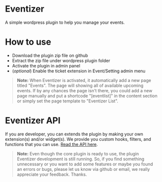 Eventizer
========
A simple wordpress plugin to help you manage your events.
 

How to use
==========
* Download the plugin zip file on github
* Extract the zip file under wordpress plugin folder
* Activate the plugin in admin panel
* (_optional_) Enable the ticket extension in Event/Setting admin menu

> **Note:** When Eventizer is activated, it automatically add a new page titled "Events". The page will showing all of available upcoming events. If by any chances the page isn't there, you could add a new page manually and put a shortcode "[eventlist]" in the content section or simply set the page template to "Eventizer List".


Eventizer API
===============
If you are developer, you can extends the plugin by making your own extension(s) and/or widget(s). We provide you custom hooks, filters, and functions that you can use. [Read the API here](http://coldevco.github.io/Eventizer).

> **Note:** Even though the core plugin is ready to use, the plugin Eventizer development is still running. So, if you find something unnecessary or you want to add some features or maybe you found an errors or bugs, please let us know via github or email, we really appreciate your feedback. Thanks.
